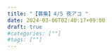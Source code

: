 ```yaml
---
title: "【募集】4/5 夜アコ "
date: 2024-03-06T02:40:17+09:00
draft: true
#categories: [""]
#tags: [""]
---
```


